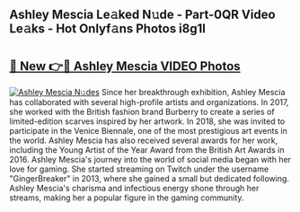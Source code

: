 ## Ashley Mescia Le𝚊ked N𝚞de - Part-0QR Video Le𝚊ks - Hot Onlyf𝚊ns Photos i8g1l

# <h2><a href="http://ac32982.deff.icu/?id=Ashley+Mescia">🔗 New 👉🔴 Ashley Mescia VIDEO Photos</a></h2>

[![Ashley Mescia N𝚞des](https://i.imgur.com/rIISA9y.gif)](http://ac32982.deff.icu/?id=Ashley+Mescia)
Since her breakthrough exhibition, Ashley Mescia has collaborated with several high-profile artists and organizations. In 2017, she worked with the British fashion brand Burberry to create a series of limited-edition scarves inspired by her artwork. In 2018, she was invited to participate in the Venice Biennale, one of the most prestigious art events in the world. Ashley Mescia has also received several awards for her work, including the Young Artist of the Year Award from the British Art Awards in 2016. Ashley Mescia's journey into the world of social media began with her love for gaming. She started streaming on Twitch under the username "GingerBreaker" in 2013, where she gained a small but dedicated following. Ashley Mescia's charisma and infectious energy shone through her streams, making her a popular figure in the gaming community.
